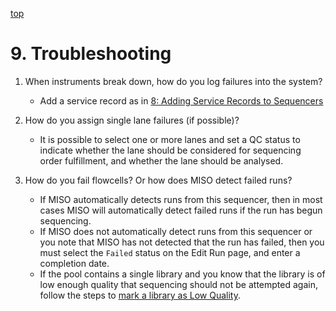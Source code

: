 <a name="runs-trouble" href="#" id="toplink">top</a>

# 9. Troubleshooting

1. When instruments break down, how do you log failures into the system?
    * Add a service record as in <a href="#service-records">8: Adding Service Records to Sequencers</a>

1. How do you assign single lane failures (if possible)?
    * It is possible to select one or more lanes and set a QC status to indicate
      whether the lane should be considered for sequencing order fulfillment,
      and whether the lane should be analysed.

1. How do you fail flowcells? Or how does MISO detect failed runs?
    * If MISO automatically detects runs from this sequencer, then in most cases MISO will
      automatically detect failed runs if the run has begun sequencing.
    * If MISO does not automatically detect runs from this sequencer or you note that MISO
      has not detected that the run has failed, then you must select the `Failed` status on
      the Edit Run page, and enter a completion date.
    * If the pool contains a single library and you know that the library is of low enough
      quality that sequencing should not be attempted again, follow the steps to
      <a href="#runs-qcs">mark a library as Low Quality</a>.
